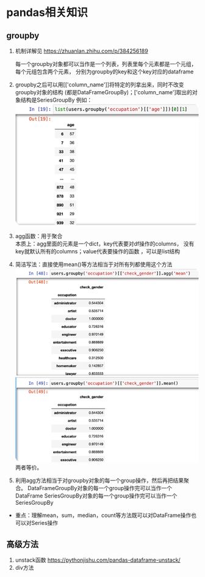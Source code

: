 # pandas相关知识

## groupby

1. 机制详解见 https://zhuanlan.zhihu.com/p/384256189

    每一个groupby对象都可以当作是一个列表，列表里每个元素都是一个元组，每个元组包含两个元素，
分别为groupby的key和这个key对应的dataframe
2. groupby之后可以用[['column_name']]将特定的列拿出来，同时不改变groupby对象的结构
(都是DataFrameGroupBy)；['column_name']取出的对象结构是SeriesGroupBy
例如：![img.png](../../images/img_groupby_1.png)

3. agg函数：用于聚合<br>本质上：agg里面的元素是一个dict，key代表要对df操作的columns，
没有key就默认所有的columns；value代表要操作的函数 ，可以是list结构
4. 简洁写法：直接使用mean()等方法相当于对所有列都使用这个方法
![img.png](../../images/img_groupby_2.png)两者等价。
5. 利用agg方法相当于对groupby对象的每一个group操作，然后再把结果聚合。
DataFrameGroupBy对象的每一个group操作完可以当作一个DataFrame
SeriesGroupBy对象的每一个group操作完可以当作一个SeriesGroupBy
* 重点：理解mean，sum，median，count等方法既可以对DataFrame操作也可以对Series操作

## 高级方法
1. unstack函数 https://pythonjishu.com/pandas-dataframe-unstack/
2. div方法